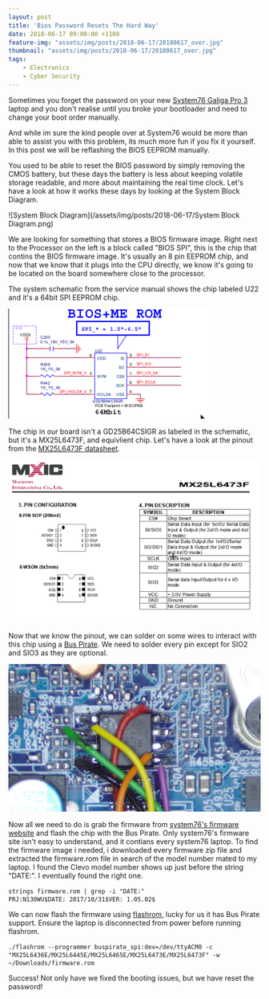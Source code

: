 ```yaml
---
layout: post
title: 'Bios Password Resets The Hard Way'
date: 2018-06-17 09:00:00 +1100
feature-img: "assets/img/posts/2018-06-17/20180617_over.jpg"
thumbnail: "assets/img/posts/2018-06-17/20180617_over.jpg"
tags:
    - Electronics
    - Cyber Security
---
```


Sometimes you forget the password on your new [System76 Galiga Pro 3](https://system76.com/laptops/galago) laptop and you don't realise until you broke your bootloader and need to change your boot order manually.

And while im sure the kind people over at System76 would be more than able to assist you with this problem, its much more fun if you fix it yourself. In this post we will be reflashing the BIOS EEPROM manually.

You used to be able to reset the BIOS password by simply removing the CMOS battery, but these days the battery is less about keeping volatile storage readable, and more about maintaining the real time clock. Let's have a look at how it works these days by looking at the System Block Diagram.

![System Block Diagram](/assets/img/posts/2018-06-17/System Block Diagram.png)

We are looking for something that stores a BIOS firmware image. Right next to the Processor on the left is a block called "BIOS SPI", this is the chip that contins the BIOS firmware image. It's usually an 8 pin EEPROM chip, and now that we know that it plugs into the CPU directly, we know it's going to be located on the board somewhere close to the processor.

The system schematic from the service manual shows the chip labeled U22 and it's a 64bit SPI EEPROM chip.

![SPI Chip](/assets/img/posts/2018-06-17/SPI.png)

The chip in our board isn't a GD25B64CSIGR as labeled in the schematic, but it's a MX25L6473F, and equivlient chip. Let's have a look at the pinout from the [MX25L6473F datasheet](http://www.macronix.com/Lists/Datasheet/Attachments/6731/MX25L6473F,%203V,%2064Mb,%20v1.3.pdf).

![SPI pinout](/assets/img/posts/2018-06-17/MX25L6473F_pinout.png)

Now that we know the pinout, we can solder on some wires to interact with this chip using a [Bus Pirate](http://dangerousprototypes.com/docs/Bus_Pirate). We need to solder every pin except for SIO2 and SIO3 as they are optional.

![Soldered SPI chip](/assets/img/posts/2018-06-17/20180617_0021.jpg)

Now all we need to do is grab the firmware from [system76's firmware website](https://firmware.system76.com/master/) and flash the chip with the Bus Pirate. Only system76's firmware site isn't easy to understand, and it contians every system76 laptop. To find the firmware image i needed, i downloaded every firmware zip file and extracted the firmware.rom file in search of the model number mated to my laptop. I found the Clevo model number shows up just before the string "DATE:". I eventually found the right one.

    strings firmware.rom | grep -i "DATE:"
    PRJ:N130WU$DATE: 2017/10/31$VER: 1.05.02$

We can now flash the firmware using [flashrom](https://github.com/flashrom/flashrom), lucky for us it has Bus Pirate support. Ensure the laptop is disconnected from power before running flashrom.

    ./flashrom --programmer buspirate_spi:dev=/dev/ttyACM0 -c "MX25L6436E/MX25L6445E/MX25L6465E/MX25L6473E/MX25L6473F" -w ~/Downloads/firmware.rom

Success! Not only have we fixed the booting issues, but we have reset the password!
